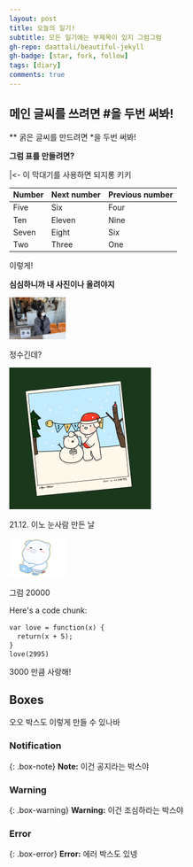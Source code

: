 ```yaml
---
layout: post
title: 오늘의 일기!
subtitle: 모든 일기에는 부제목이 있지 그럼그럼
gh-repo: daattali/beautiful-jekyll
gh-badge: [star, fork, follow]
tags: [diary]
comments: true
---
```



## 메인 글씨를 쓰려면 #을 두번 써봐!
** 굵은 글씨를 만드려면 *을 두번 써봐!

**그럼 표를 만들려면?**

|<- 이 막대기를 사용하면 되지롱 키키

| Number | Next number | Previous number |
| :----- | :---------- | :-------------- |
| Five   | Six         | Four            |
| Ten    | Eleven      | Nine            |
| Seven  | Eight       | Six             |
| Two    | Three       | One             |

이렇게!

**심심하니까 내 사진이나 올려야지**


<img src="../images/2022-02-16-second/IMG_3978.JPG" alt="IMG_3978" style="zoom:10%;" />

정수긴데?



<img src="../images/2022-02-16-second/winter_ino2.JPG" alt="winter_ino2" style="zoom:25%;" />

21.12. 이노 눈사람 만든 날

<img src="../images/2022-02-16-second/winter_ino.jpg" alt="winter_ino" style="zoom:10%;" />

그럼 20000



Here's a code chunk:

~~~
var love = function(x) {
  return(x + 5);
}
love(2995)
~~~

3000 만큼 사랑해!



## Boxes
오오 박스도 이렇게 만들 수 있나바

### Notification

{: .box-note}
**Note:** 이건 공지라는 박스야

### Warning

{: .box-warning}
**Warning:** 이건 조심하라는 박스야

### Error

{: .box-error}
**Error:** 에러 박스도 있넹
